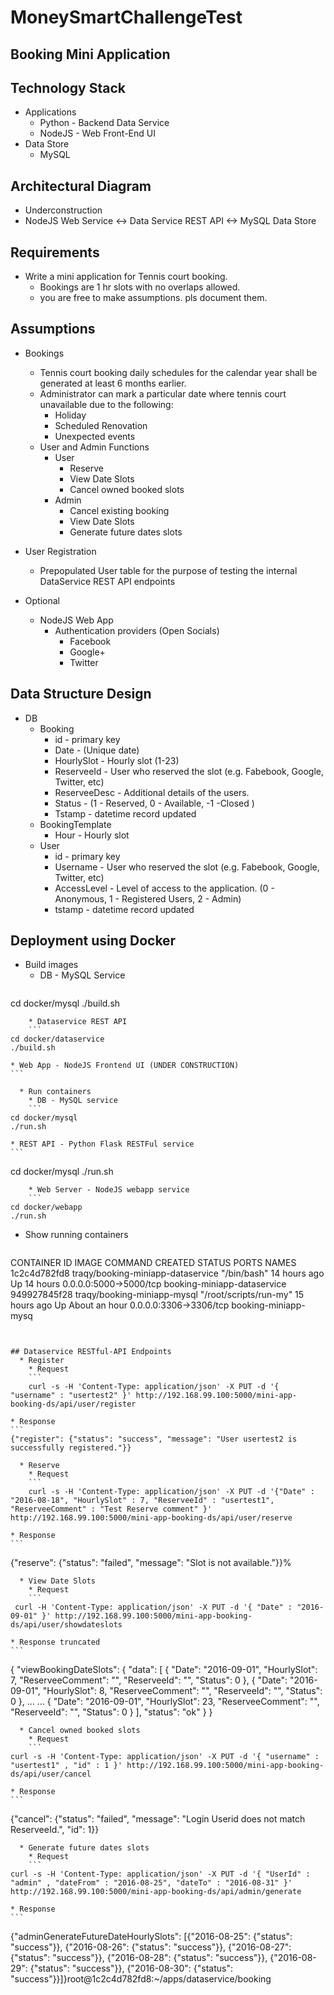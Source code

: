 # MoneySmartChallengeTest

## Booking Mini Application

## Technology Stack
  * Applications
    * Python - Backend Data Service
    * NodeJS - Web Front-End UI
  * Data Store
    * MySQL

## Architectural Diagram
  * Underconstruction
  * NodeJS Web Service <-> Data Service REST API <-> MySQL Data Store

## Requirements
  * Write a mini application for Tennis court booking. 
    * Bookings are 1 hr slots with no overlaps allowed.
    * you are free to make assumptions. pls document them.

## Assumptions
  * Bookings
    * Tennis court booking daily schedules for the calendar year shall be generated at least 6 months earlier.
    * Administrator can mark a particular date where tennis court unavailable due to the following:
      * Holiday
      * Scheduled Renovation
      * Unexpected events
    * User and Admin Functions
      * User
        * Reserve
        * View Date Slots
        * Cancel owned booked slots
      * Admin
        * Cancel existing booking
        * View Date Slots
        * Generate future dates slots

  * User Registration
    * Prepopulated User table for the purpose of testing the internal DataService REST API endpoints

  * Optional
    * NodeJS Web App
      * Authentication providers (Open Socials)
        * Facebook
        * Google+
        * Twitter


## Data Structure Design
  * DB
    * Booking
      * id - primary key
      * Date - (Unique date)
      * HourlySlot - Hourly slot (1-23)
      * ReserveeId - User who reserved the slot (e.g. Fabebook, Google, Twitter, etc)
      * ReserveeDesc - Additional details of the users.
      * Status - (1 - Reserved, 0 - Available, -1 -Closed )
      * Tstamp - datetime record updated
    * BookingTemplate
      * Hour - Hourly slot
    * User
      * id - primary key
      * Username - User who reserved the slot (e.g. Fabebook, Google, Twitter, etc)
      * AccessLevel - Level of access to the application. (0 - Anonymous, 1 - Registered Users, 2 - Admin)
      * tstamp - datetime record updated


## Deployment using Docker
  * Build images
    * DB - MySQL Service
    ```
cd docker/mysql
./build.sh
```
    * Dataservice REST API
    ```
cd docker/dataservice
./build.sh
```
    * Web App - NodeJS Frontend UI (UNDER CONSTRUCTION)
    ```    
```
  * Run containers
    * DB - MySQL service
    ```
cd docker/mysql
./run.sh
```
    * REST API - Python Flask RESTFul service
    ```
cd docker/mysql
./run.sh
```
    * Web Server - NodeJS webapp service
    ```
cd docker/webapp
./run.sh
```

  * Show running containers
    ```
CONTAINER ID        IMAGE                               COMMAND                  CREATED             STATUS              PORTS                    NAMES
1c2c4d782fd8        traqy/booking-miniapp-dataservice   "/bin/bash"              14 hours ago        Up 14 hours         0.0.0.0:5000->5000/tcp   booking-miniapp-dataservice
949927845f28        traqy/booking-miniapp-mysql         "/root/scripts/run-my"   15 hours ago        Up About an hour    0.0.0.0:3306->3306/tcp   booking-miniapp-mysq  
```


## Dataservice RESTful-API Endpoints
  * Register
    * Request
    ```
    curl -s -H 'Content-Type: application/json' -X PUT -d '{ "username" : "usertest2" }' http://192.168.99.100:5000/mini-app-booking-ds/api/user/register
```
    * Response
    ```
    {"register": {"status": "success", "message": "User usertest2 is successfully registered."}}
```
  * Reserve
    * Request
    ```
    curl -s -H 'Content-Type: application/json' -X PUT -d '{"Date" : "2016-08-18", "HourlySlot" : 7, "ReserveeId" : "usertest1", "ReserveeComment" : "Test Reserve comment" }' http://192.168.99.100:5000/mini-app-booking-ds/api/user/reserve
```
    * Response
    ```
{"reserve": {"status": "failed", "message": "Slot is not available."}}%    
```    
  * View Date Slots
    * Request
    ```
 curl -H 'Content-Type: application/json' -X PUT -d '{ "Date" : "2016-09-01" }' http://192.168.99.100:5000/mini-app-booking-ds/api/user/showdateslots
```    
    * Response truncated
    ```
{
    "viewBookingDateSlots": {
        "data": [
            {
                "Date": "2016-09-01",
                "HourlySlot": 7,
                "ReserveeComment": "",
                "ReserveeId": "",
                "Status": 0
            },
            {
                "Date": "2016-09-01",
                "HourlySlot": 8,
                "ReserveeComment": "",
                "ReserveeId": "",
                "Status": 0
            },
...
...
            {
                "Date": "2016-09-01",
                "HourlySlot": 23,
                "ReserveeComment": "",
                "ReserveeId": "",
                "Status": 0
            }
        ],
        "status": "ok"
    }
}    
```
  * Cancel owned booked slots
    * Request
    ```
curl -s -H 'Content-Type: application/json' -X PUT -d '{ "username" : "usertest1" , "id" : 1 }' http://192.168.99.100:5000/mini-app-booking-ds/api/user/cancel    
```    
    * Response
    ```
{"cancel": {"status": "failed", "message": "Login Userid does not match ReserveeId.", "id": 1}}    
```
  * Generate future dates slots
    * Request
    ```
curl -s -H 'Content-Type: application/json' -X PUT -d '{ "UserId" : "admin" , "dateFrom" : "2016-08-25", "dateTo" : "2016-08-31" }' http://192.168.99.100:5000/mini-app-booking-ds/api/admin/generate
```
    * Response
    ```
{"adminGenerateFutureDateHourlySlots": [{"2016-08-25": {"status": "success"}}, {"2016-08-26": {"status": "success"}}, {"2016-08-27": {"status": "success"}}, {"2016-08-28": {"status": "success"}}, {"2016-08-29": {"status": "success"}}, {"2016-08-30": {"status": "success"}}]}root@1c2c4d782fd8:~/apps/dataservice/booking
```
